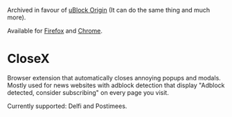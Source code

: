 Archived in favour of [uBlock Origin] (It can do the same thing and much more).

Available for [Firefox] and [Chrome].

# CloseX

Browser extension that automatically closes annoying popups and modals. Mostly used for news websites with adblock detection that display "Adblock detected, consider subscribing" on every page you visit.

Currently supported: Delfi and Postimees.

[uBlock Origin]: https://github.com/gorhill/uBlock
[Firefox]: https://addons.mozilla.org/en-US/firefox/addon/closex/
[Chrome]: https://chrome.google.com/webstore/detail/closex/jbgbmdoopifieaajkcliajbabdjdcona
